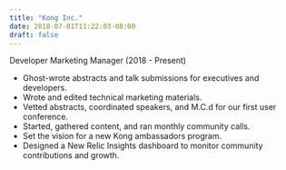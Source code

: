 ```yaml
---
title: "Kong Inc."
date: 2018-07-01T11:22:03-08:00
draft: false
---
```

Developer Marketing Manager (2018 - Present)

- Ghost-wrote abstracts and talk submissions for executives and developers.
- Wrote and edited technical marketing materials.
- Vetted abstracts, coordinated speakers, and M.C.d for our first user conference.
- Started, gathered content, and ran monthly community calls.
- Set the vision for a new Kong ambassadors program.
- Designed a New Relic Insights dashboard to monitor community contributions and growth.
